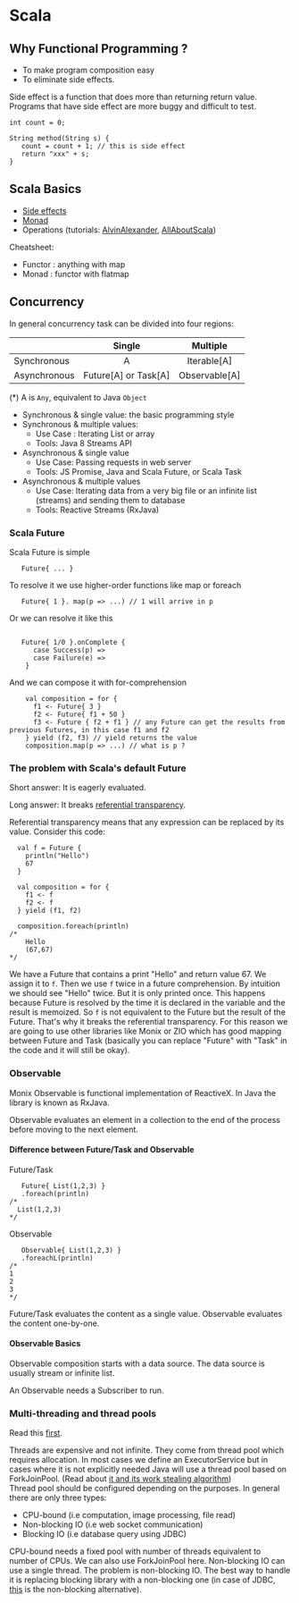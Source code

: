 # Scala


## Why Functional Programming ?

- To make program composition easy
- To eliminate side effects.

Side effect is a function that does more than returning return value. Programs that have side effect are more buggy and difficult to test.
```$xslt
int count = 0;

String method(String s) {
   count = count + 1; // this is side effect
   return "xxx" + s;
}
```

## Scala Basics
- [Side effects](https://alvinalexander.com/scala/scala-idiom-methods-functions-no-side-effects)
- [Monad](https://medium.com/beingprofessional/understanding-functor-and-monad-with-a-bag-of-peanuts-8fa702b3f69e) 
- Operations (tutorials: [AlvinAlexander](http://allaboutscala.com/#chapter-2-learning-scala-basics), [AllAboutScala](http://allaboutscala.com/#chapter-2-learning-scala-basics))

Cheatsheet:
- Functor : anything with map
- Monad : functor with flatmap


 
## Concurrency
In general concurrency task can be divided into four regions:

|              | Single        | Multiple  |
| ------------ |:-------------:| :-----:|
| Synchronous  | A                    | Iterable[A] |
| Asynchronous | Future[A] or Task[A] |   Observable[A] |

(*) A is `Any`, equivalent to Java `Object`

- Synchronous & single value: the basic programming style
- Synchronous & multiple values: 
    - Use Case : Iterating List or array
    - Tools: Java 8 Streams API
- Asynchronous & single value
    - Use Case: Passing requests in web server
    - Tools: JS Promise, Java and Scala Future, or Scala Task 
- Asynchronous & multiple values
    - Use Case: Iterating data from a very big file or an infinite list (streams) and sending them to database
    - Tools: Reactive Streams (RxJava) 
     
### Scala Future


Scala Future is simple
```$xslt
   Future{ ... }
```
To resolve it we use higher-order functions like map or foreach
```$xslt
   Future{ 1 }. map(p => ...) // 1 will arrive in p
```

Or we can resolve it like this
```$xslt

   Future{ 1/0 }.onComplete {
      case Success(p) => 
      case Failure(e) => 
    }

``` 
And we can compose it with for-comprehension
```$xslt
    val composition = for {
      f1 <- Future{ 3 }
      f2 <- Future{ f1 + 50 }
      f3 <- Future { f2 + f1 } // any Future can get the results from previous Futures, in this case f1 and f2
    } yield (f2, f3) // yield returns the value
    composition.map(p => ...) // what is p ?
```

### The problem with Scala's default Future

Short answer: It is eagerly evaluated.

Long answer: It breaks [referential transparency](https://nrinaudo.github.io/scala-best-practices/definitions/referential_transparency.html). 

Referential transparency means that any expression can be replaced by its value.
Consider this code:
```$xslt
  val f = Future {
    println("Hello")
    67
  }

  val composition = for {
    f1 <- f
    f2 <- f
  } yield (f1, f2)

  composition.foreach(println)
/*
    Hello
    (67,67)
*/
```
We have a Future that contains a print "Hello" and return value 67. We assign it to `f`. Then we use `f` twice in a future comprehension. 
By intuition we should see "Hello" twice. But it is only printed once. 
This happens because Future is resolved by the time it is declared in the variable and the result is memoized. 
So `f` is not equivalent to the Future but the result of the Future. That's why it breaks the referential transparency. 
For this reason we are going to use other libraries like Monix or ZIO which has good mapping between Future and Task (basically you can replace "Future" with "Task" in the code and it will still be okay).

### Observable

Monix Observable is functional implementation of ReactiveX. In Java the library is known as RxJava. 

Observable evaluates an element in a collection to the end of the process before moving to the next element. 

#### Difference between Future/Task and Observable

Future/Task
```$xslt
   Future{ List(1,2,3) }
   .foreach(println) 
/*
  List(1,2,3)
*/
```

Observable
```$xslt
   Observable{ List(1,2,3) }
   .foreachL(println)
/*
1
2
3
*/

```
Future/Task evaluates the content as a single value. 
Observable evaluates the content one-by-one. 

#### Observable Basics

Observable composition starts with a data source. The data source is usually stream or infinite list. 

An Observable needs a Subscriber to run. 



### Multi-threading and thread pools
Read this [first](https://gist.github.com/djspiewak/46b543800958cf61af6efa8e072bfd5c). 

Threads are expensive and not infinite. They come from thread pool which requires allocation.
In most cases we define an ExecutorService but in cases where it is not explicitly needed Java will use a thread pool based on ForkJoinPool. (Read about [it and its work stealing algorithm](https://www.baeldung.com/java-fork-join))  
Thread pool should be configured depending on the purposes. In general there are only three types:
- CPU-bound  (i.e computation, image processing, file read)
- Non-blocking IO (i.e web socket communication)
- Blocking IO (i.e database query using JDBC)

CPU-bound needs a fixed pool with number of threads equivalent to number of CPUs. We can also use ForkJoinPool here. 
Non-blocking IO can use a single thread. 
The problem  is non-blocking IO. The best way to handle it is replacing blocking library with a non-blocking one (in case of JDBC, [this](https://github.com/jasync-sql/jasync-sql) is the non-blocking alternative).